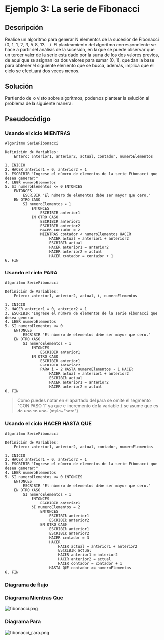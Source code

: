 # Ejemplo 3: La serie de Fibonacci

## Descripción

Realice un algoritmo para generar N elementos de la sucesión de Fibonacci (0, 1, 1, 2, 3, 5, 8, 13,…). El planteamiento
del algoritmo correspondiente se hace a partir del análisis de la sucesión, en la que se puede observar que un tercer
valor de la serie está dado por la suma de los dos valores previos, de aquí que se asignan los dos valores para sumar
(0, 1), que dan la base para obtener el siguiente elemento que se busca, además, implica que el ciclo se efectuará dos
veces menos.

## Solución

Partiendo de lo visto sobre algoritmos, podemos plantear la solución al problema de la siguiente manera:

## Pseudocódigo

### Usando el ciclo MIENTRAS

```
Algoritmo SerieFibonacci

Definición de Variables:
    Entero: anterior1, anterior2, actual, contador, numeroElementos

1. INICIO
2. HACER anterior1 = 0, anterior2 = 1
3. ESCRIBIR "Ingrese el número de elementos de la serie Fibonacci que desea generar:"
4. LEER numeroElementos
5. SI numeroElementos <= 0 ENTONCES
    ENTONCES
        ESCRIBIR "El número de elementos debe ser mayor que cero."
    EN OTRO CASO
        SI numeroElementos = 1
            ENTONCES
                ESCRIBIR anterior1
            EN OTRO CASO
                ESCRIBIR anterior1
                ESCRIBIR anterior2
                HACER contador = 2
                MIENTRAS contador < numeroElementos HACER
                    HACER actual = anterior1 + anterior2
                    ESCRIBIR actual
                    HACER anterior1 = anterior2
                    HACER anterior2 = actual
                    HACER contador = contador + 1
6. FIN
```

### Usando el ciclo PARA

```
Algoritmo SerieFibonacci

Definición de Variables:
    Entero: anterior1, anterior2, actual, i, numeroElementos
    
1. INICIO
2. HACER anterior1 = 0, anterior2 = 1
3. ESCRIBIR "Ingrese el número de elementos de la serie Fibonacci que desea generar
4. LEER numeroElementos
5. SI numeroElementos <= 0
    ENTONCES
        ESCRIBIR "El número de elementos debe ser mayor que cero."
    EN OTRO CASO
        SI numeroElementos = 1
            ENTONCES
                ESCRIBIR anterior1
            EN OTRO CASO
                ESCRIBIR anterior1
                ESCRIBIR anterior2
                PARA i = 2 HASTA numeroElementos - 1 HACER
                    HACER actual = anterior1 + anterior2
                    ESCRIBIR actual
                    HACER anterior1 = anterior2
                    HACER anterior2 = actual
6. FIN
```

> Como puedes notar en el apartado del para se omite el segmento "CON PASO 1" ya que el incremento de la variable `i` se
> asume que es de uno en uno. {style="note"}

### Usando el ciclo HACER HASTA QUE

```
Algoritmo SerieFibonacci

Definición de Variables:
    Entero: anterior1, anterior2, actual, contador, numeroElementos

1. INICIO
2. HACER anterior1 = 0, anterior2 = 1
3. ESCRIBIR "Ingrese el número de elementos de la serie Fibonacci que desea generar:"
4. LEER numeroElementos
5. SI numeroElementos <= 0 ENTONCES
    ENTONCES
        ESCRIBIR "El número de elementos debe ser mayor que cero."
    EN OTRO CASO
        SI numeroElementos = 1
            ENTONCES
                ESCRIBIR anterior1
            SI numeroElementos = 2
                ENTONCES
                    ESCRIBIR anterior1
                    ESCRIBIR anterior2
                EN OTRO CASO
                    ESCRIBIR anterior1
                    ESCRIBIR anterior2
                    HACER contador = 3
                    HACER
                        HACER actual = anterior1 + anterior2
                        ESCRIBIR actual
                        HACER anterior1 = anterior2
                        HACER anterior2 = actual
                        HACER contador = contador + 1
                    HASTA QUE contador >= numeroElementos
6. FIN
```

### Diagrama de flujo

### Diagrama Mientras Que

![fibonacci.png](fibonacci.png)

### Diagrama Para

![fibonacci_para.png](fibonacci_para.png)